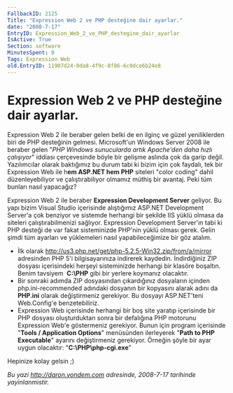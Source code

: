 ```yaml
---
FallbackID: 2125
Title: "Expression Web 2 ve PHP desteğine dair ayarlar."
date: "2008-7-17"
EntryID: Expression_Web_2_ve_PHP_destegine_dair_ayarlar
IsActive: True
Section: software
MinutesSpent: 0
Tags: Expression Web
old.EntryID: 11907d24-0da8-4f9c-8f86-6c0dce6b24e8
---
```

# Expression Web 2 ve PHP desteğine dair ayarlar.
Expression Web 2 ile beraber gelen belki de en ilginç ve güzel
yeniliklerden biri de PHP desteğinin gelmesi. Microsoft'un Windows
Server 2008 ile beraber gelen "*PHP Windows sunucularda artık Apache'den
daha hızlı çalışıyor*" iddiası çerçevesinde böyle bir gelişme aslında
çok da garip değil. Yazılımcılar olarak baktığımız bu durum tabi ki
bizim için çok faydalı, tek bir Expression Web ile h**em ASP.NET hem
PHP** siteleri "color coding" dahil düzenleyebiliyor ve çalıştırabiliyor
olmamız müthiş bir avantaj. Peki tüm bunları nasıl yapacağız?

Expression Web 2 ile beraber **Expression Development Server** geliyor.
Bu yapı bizim Visual Studio içerisinde alıştığımız ASP.NET Development
Server'a çok benziyor ve sistemde herhangi bir şekilde IIS yüklü olmasa
da siteleri çalıştırabilmenizi sağlıyor. Expression Development
Server'ın tabi ki PHP desteği de var fakat sisteminizde PHP'nin yüklü
olması gerek. Gelin şimdi tüm ayarları ve yüklemeleri nasıl
yapabileceğimize bir göz atalım.

-   İlk olarak
    <http://us3.php.net/get/php-5.2.5-Win32.zip/from/a/mirror>
    adresinden PHP 5'i bilgisayarınıza indirerek kaydedin. İndirdiğiniz
    ZIP dosyası içerisindeki herşeyi sisteminizde herhangi bir klasöre
    boşaltın. Benim tavsiyem  **C:\\PHP** gibi bir yerlere koymanız
    olacaktır.
-   Bir sonraki adımda ZIP dosyasından çıkardığınız dosyaların içinden
    php.ini-recommended adındaki dosyanın bir kopyasını alarak adını da
    **PHP.ini** olarak değiştirmeniz gerekiyor. Bu dosyayı ASP.NET'teni
    Web.Config'e benzetebiliriz.
-   Expression Web içerisinde herhangi bir boş site yaratıp içerisinde
    bir PHP dosyası oluşturduktan sonra bir defalığına PHP motorunu
    Expression Web'e göstermeniz gerekiyor. Bunun için program
    içerisinde "**Tools / Application Options**" menüsünden ilerleyerek
    "**Path to PHP Executable**" ayarını değiştirmeniz gerekiyor.
    Örneğin şöyle bir ayar uygun olacaktır: "**C:\\PHP\\php-cgi.exe**"

Hepinize kolay gelsin ;)



*Bu yazi http://daron.yondem.com adresinde, 2008-7-17 tarihinde yayinlanmistir.*
